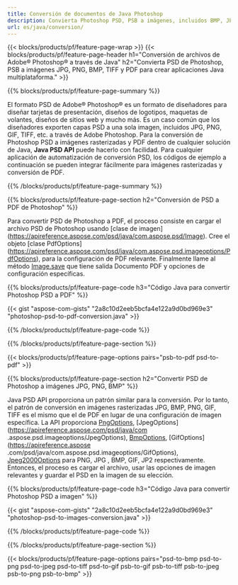 ```yaml
---
title: Conversión de documentos de Java Photoshop
description: Convierta Photoshop PSD, PSB a imágenes, incluidos BMP, JPG, PNG, TIFF y PDF a través de la biblioteca de Java.
url: es/java/conversion/
---
```


{{< blocks/products/pf/feature-page-wrap >}}
{{< blocks/products/pf/feature-page-header h1="Conversión de archivos de Adobe® Photoshop® a través de Java" h2="Convierta PSD de Photoshop, PSB a imágenes JPG, PNG, BMP, TIFF y PDF para crear aplicaciones Java multiplataforma." >}}

{{% blocks/products/pf/feature-page-summary %}}

El formato PSD de Adobe® Photoshop® es un formato de diseñadores para diseñar tarjetas de presentación, diseños de logotipos, maquetas de volantes, diseños de sitios web y mucho más. Es un caso común que los diseñadores exporten capas PSD a una sola imagen, incluidos JPG, PNG, GIF, TIFF, etc. a través de Adobe Photoshop. Para la conversión de Photoshop PSD a imágenes rasterizadas y PDF dentro de cualquier solución de Java, **Java PSD API** puede hacerlo con facilidad. Para cualquier aplicación de automatización de conversión PSD, los códigos de ejemplo a continuación se pueden integrar fácilmente para imágenes rasterizadas y conversión de PDF.

{{% /blocks/products/pf/feature-page-summary  %}}

{{% blocks/products/pf/feature-page-section  h2="Conversión de PSD a PDF de Photoshop" %}}

Para convertir PSD de Photoshop a PDF, el proceso consiste en cargar el archivo PSD de Photoshop usando [clase de imagen] (https://apireference.aspose.com/psd/java/com.aspose.psd/Image). Cree el objeto [clase PdfOptions] (https://apireference.aspose.com/psd/java/com.aspose.psd.imageoptions/PdfOptions), para la configuración de PDF relevante. Finalmente llame al método [Image.save](https://apireference.aspose.com/psd/java/com.aspose.psd/Image#save-java.lang.String-com.aspose.psd.ImageOptionsBase-) que tiene salida Documento PDF y opciones de configuración específicas.

{{% blocks/products/pf/feature-page-code h3="Código Java para convertir Photoshop PSD a PDF" %}}

{{< gist "aspose-com-gists" "2a8c10d2eeb5bcfa4e122a9d0bd969e3" "photoshop-psd-to-pdf-conversion.java" >}}

{{% /blocks/products/pf/feature-page-code  %}}

{{% /blocks/products/pf/feature-page-section %}}

{{< blocks/products/pf/feature-page-options pairs="psb-to-pdf psd-to-pdf" >}}

{{% blocks/products/pf/feature-page-section  h2="Convertir PSD de Photoshop a imágenes JPG, PNG, BMP" %}}

Java PSD API proporciona un patrón similar para la conversión. Por lo tanto, el patrón de conversión en imágenes rasterizadas JPG, BMP, PNG, GIF, TIFF es el mismo que el de PDF en lugar de una configuración de imagen específica. La API proporciona [PngOptions](https://apireference.aspose.com/psd/java/com.aspose.psd.imageoptions/PngOptions), [JpegOptions](https://apireference.aspose.com/psd/java/com .aspose.psd.imageoptions/JpegOptions), [BmpOptions](https://apireference.aspose.com/psd/java/com.aspose.psd.imageoptions/BmpOptions), [GifOptions](https://apireference.aspose .com/psd/java/com.aspose.psd.imageoptions/GifOptions), [Jpeg2000Options](https://apireference.aspose.com/psd/java/com.aspose.psd.imageoptions/Jpeg2000Options) para PNG, JPG , BMP, GIF, JP2 respectivamente. Entonces, el proceso es cargar el archivo, usar las opciones de imagen relevantes y guardar el PSD en la imagen de su elección.

{{% blocks/products/pf/feature-page-code h3="Código Java para convertir Photoshop PSD a imagen" %}}

{{< gist "aspose-com-gists" "2a8c10d2eeb5bcfa4e122a9d0bd969e3" "photoshop-psd-to-images-conversion.java" >}}

{{% /blocks/products/pf/feature-page-code  %}}

{{% /blocks/products/pf/feature-page-section %}}

{{< blocks/products/pf/feature-page-options pairs="psd-to-bmp psd-to-png psd-to-jpeg psd-to-tiff psd-to-gif psb-to-gif psb-to-tiff psb-to-jpeg psb-to-png psb-to-bmp" >}}
